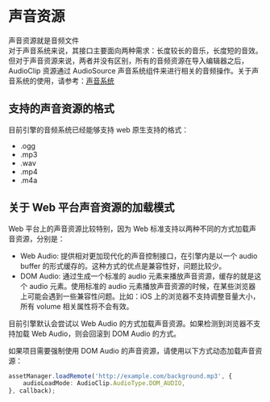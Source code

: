 # 声音资源

声音资源就是音频文件<br>
对于声音系统来说，其接口主要面向两种需求：长度较长的音乐，长度短的音效。<br>
但对于声音资源来说，两者并没有区别，所有的音频资源在导入编辑器之后，AudioClip 资源通过 AudioSource 声音系统组件来进行相关的音频操作。关于声音系统的使用，请参考：[声音系统](../audio-system/overview.md)

## 支持的声音资源的格式

目前引擎的音频系统已经能够支持 web 原生支持的格式：
- .ogg
- .mp3
- .wav
- .mp4
- .m4a

## 关于 Web 平台声音资源的加载模式

Web 平台上的声音资源比较特别，因为 Web 标准支持以两种不同的方式加载声音资源，分别是：
- Web Audio: 提供相对更加现代化的声音控制接口，在引擎内是以一个 audio buffer 的形式缓存的。这种方式的优点是兼容性好，问题比较少。
- DOM Audio: 通过生成一个标准的 audio 元素来播放声音资源，缓存的就是这个 audio 元素。使用标准的 audio 元素播放声音资源的时候，在某些浏览器上可能会遇到一些兼容性问题。比如：iOS 上的浏览器不支持调整音量大小，所有 volume 相关属性将不会有效。

目前引擎默认会尝试以 Web Audio 的方式加载声音资源。如果检测到浏览器不支持加载 Web Audio，则会回滚到 DOM Audio 的方式。

如果项目需要强制使用 DOM Audio 的声音资源，请使用以下方式动态加载声音资源：

```typescript
assetManager.loadRemote('http://example.com/background.mp3', {
    audioLoadMode: AudioClip.AudioType.DOM_AUDIO,
}, callback);
```
